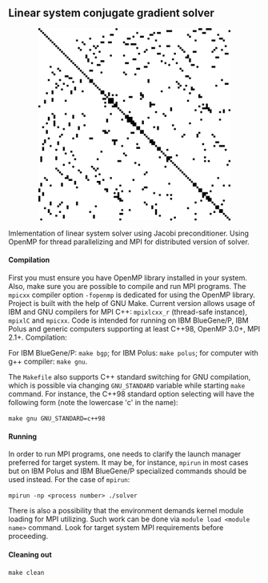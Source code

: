 ## **Linear system conjugate gradient solver**

<p align="center">
  <img src="img/sparse-matrix.png" alt="<icon here>" width="384"/>
</p>

Imlementation of linear system solver using Jacobi preconditioner. Using OpenMP for thread parallelizing and MPI for distributed version of solver.

#### Compilation 

First you must ensure you have OpenMP library installed in your system. Also, make sure you are possible to compile and run MPI programs. The `mpicxx` compiler option `-fopenmp` is dedicated for using the OpenMP library. Project is built with the help of GNU Make. Current version allows usage of IBM and GNU compilers for MPI C++: `mpixlcxx_r` (thread-safe instance), `mpixlC` and `mpicxx`. Code is intended for running on IBM BlueGene/P, IBM Polus and generic computers supporting at least C++98, OpenMP 3.0+, MPI 2.1+. Compilation:

For IBM BlueGene/P: `make bgp`;
for IBM Polus: `make polus`;
for computer with g++ compiler: `make gnu`.

The `Makefile` also supports C++ standard switching for GNU compilation, which is possible via changing `GNU_STANDARD` variable while starting `make` command. For instance, the C++98 standard option selecting will have the following form (note the lowercase 'c' in the name):

`make gnu GNU_STANDARD=c++98`

#### Running

In order to run MPI programs, one needs to clarify the launch manager preferred for target system. It may be, for instance, `mpirun` in most cases but on IBM Polus and IBM BlueGene/P specialized commands should be used instead. For the case of `mpirun`: 

`mpirun -np <process number> ./solver`

There is also a possibility that the environment demands kernel module loading for MPI utilizing. Such work can be done via `module load <module name>` command. Look for target system MPI requirements before proceeding.

#### Cleaning out

`make clean`
